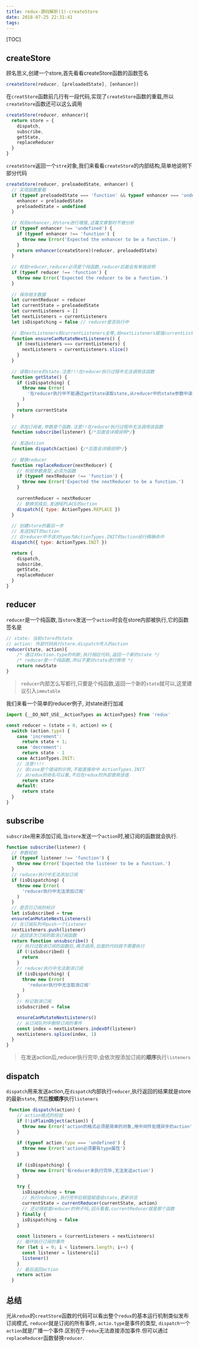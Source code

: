 ```yaml
---
title: redux-源码解析(1)-createStore
date: 2018-07-25 22:31:41
tags:
---
```

[TOC]

## createStore

顾名思义,创建一个store,首先看看createStore函数的函数签名

```js
createStore(reducer, [preloadedState], [enhancer])
```
在`creatStore`函数前几行有一段代码,实现了`createStore`函数的重载,所以`createStore`函数还可以这么调用


```js
createStore(reducer, enhancer){
  return store = {
    dispatch,
    subscribe,
    getState,
    replaceReducer
  }
}
```

`createStore`返回一个`stre`对象,我们来看看`createStore`的内部结构,简单地说明下部分代码

```js
createStore(reducer, preloadedState, enhancer) {
  // 实现函数重载
  if (typeof preloadedState === 'function' && typeof enhancer === 'undefined') {
    enhancer = preloadedState
    preloadedState = undefined
  }
    
  // 校验enhancer,对store进行增强,这篇文章暂时不做分析
  if (typeof enhancer !== 'undefined') {
    if (typeof enhancer !== 'function') {
      throw new Error('Expected the enhancer to be a function.')
    }
    return enhancer(createStore)(reducer, preloadedState)
  }
    
  // 校验reducer,reducer必须是个纯函数,reducer后面会有单独说明
  if (typeof reducer !== 'function') {
    throw new Error('Expected the reducer to be a function.')
  }
    
  // 保存相关数据
  let currentReducer = reducer
  let currentState = preloadedState
  let currentListeners = []
  let nextListeners = currentListeners
  let isDispatching = false // reducer是否执行中
  
  // 若nextListeners和currentListeners全等,给nextListeners赋值currentListeners的浅拷贝
  function ensureCanMutateNextListeners() {
    if (nextListeners === currentListeners) {
      nextListeners = currentListeners.slice()
    }
  }
   
  // 读取store的state.注意!!!在reducer执行过程中无法调用该函数
  function getState() {
    if (isDispatching) {
      throw new Error(
        '在reducer执行中不能通过getState读取state,从reducer中的state参数中读取,而不是通过getState'
      )
    }
    return currentState
  }
  
  // 添加订阅者,参数是个函数.注意!!在reducer执行过程中无法调用该函数
  function subscribe(listener) {/*后面会详细说明*/}
    
  // 发送atcion
  function dispatch(action) {/*后面会详细说明*/}
    
  // 替换reducer
  function replaceReducer(nextReducer) {
    // 校验参数类型,必须为函数
    if (typeof nextReducer !== 'function') {
      throw new Error('Expected the nextReducer to be a function.')
    }
	
    currentReducer = nextReducer
    // 替换完成后,发送REPLACE的action
    dispatch({ type: ActionTypes.REPLACE })
  }
    
  // 创建store的最后一步
  // 发送INIT的action
  // 在reducer中不该对type为ActionTypes.INIT的action经行精确命中
  dispatch({ type: ActionTypes.INIT })

  return {
    dispatch,
    subscribe,
    getState,
    replaceReducer
  }
}
```



## reducer

`reducer`是一个纯函数,当`store`发送一个`action`时会在store内部被执行,它的函数签名是

```js
// state: 当前store的state
// action: 外部代码执行store.dispatch传入的action
reducer(state, action){
    /* 通过对action.type的判断,执行相应代码,返回一个新的state */
    /* reducer是一个纯函数,所以不要对state进行修改 */
    return newState
}
```
>  `reducer`内部怎么写都行,只要是个纯函数,返回一个新的`state`就可以,这里建议引入`immutable`

我们来看一个简单的reducer例子, 对state进行加减

```js
import {__DO_NOT_USE__ActionTypes as ActionTypes} from 'redux'

const reducer = (state = 0, action) => {
  switch (action.type) {
    case 'increment':
      return state + 1;
    case 'decrement':
      return state - 1
    case ActionTypes.INIT: 
    // 注意!!!!
    // 该case是个错误的示例,不能直接命中 ActionTypes.INIT
    // 从redux的命名可以看,不应在redux的外部使用该值
      return state
    default:
      return state
  }
}
```

## subscribe

`subscribe`用来添加订阅,当`store`发送一个`action`时,被订阅的函数就会执行.

```js
function subscribe(listener) {
  // 参数校验
  if (typeof listener !== 'function') {
    throw new Error('Expected the listener to be a function.')
  }
  // reducer执行中无法添加订阅
  if (isDispatching) {
    throw new Error(
      'reducer执行中无法添加订阅'
    )
  }
  // 是否已订阅的标识
  let isSubscribed = true
  ensureCanMutateNextListeners()
  // 在订阅队列中push一个listener
  nextListeners.push(listener)
  // 返回该次订阅的取消订阅函数
  return function unsubscribe() {
    // 执行过取消订阅的函数后,再次调用,后面的代码就不需要执行
    if (!isSubscribed) {
      return
    }
    // reducer执行中无法取消订阅
    if (isDispatching) {
      throw new Error(
        'reducer执行中无法取消订阅'
      )
    }
    // 标记取消订阅
    isSubscribed = false

    ensureCanMutateNextListeners()
    // 从订阅队列中删除订阅的事件
    const index = nextListeners.indexOf(listener)
    nextListeners.splice(index, 1)
  }
}
```

> 在发送action后,reducer执行完毕,会依次按添加订阅的**顺序**执行`listeners`

## dispatch

`dispatch`用来发送action,在`dispatch`内部执行`reducer`,执行返回的结果就是store的最新`state`, 然后**按顺序**执行`listeners`

```js
 function dispatch(action) {
    // action格式的校验
    if (!isPlainObject(action)) {
      throw new Error('action的格式必须是简单的对象,用中间件处理异步的action')
    }
    
    if (typeof action.type === 'undefined') {
      throw new Error('action必须要有type属性')
    }
	
    if (isDispatching) {
      throw new Error('有reducer未执行完毕,无法发送action')
    }

    try {
      isDispatching = true
      // 执行reducer,执行完毕后赋值赋值给state,更新状态
      currentState = currentReducer(currentState, action)
      // 还记得前面reducer的例子吗,回头看看,currentReducer就是那个函数
    } finally {
      isDispatching = false
    }
     
    const listeners = (currentListeners = nextListeners)
    // 循环执行订阅的事件
    for (let i = 0; i < listeners.length; i++) {
      const listener = listeners[i]
      listener()
    }
    // 最后返回action
    return action
  }
```

## 总结

光从`redux`的`creatStore`函数的代码可以看出整个`redux`的基本运行机制类似发布订阅模式, `reducer`就是订阅的所有事件,  `actio.type`是事件的类型, `dispatch`一个`action`就是广播一个事件.区别在于`redux`无法直接添加事件.但可以通过`replaceReducer`函数替换`reducer`. 